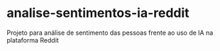 # analise-sentimentos-ia-reddit
Projeto para análise de sentimento das pessoas frente ao uso de IA na plataforma Reddit
